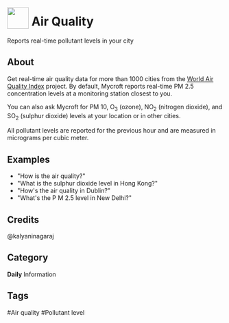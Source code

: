 # <img src="https://raw.githack.com/FortAwesome/Font-Awesome/master/svgs/solid/smog.svg" card_color="#6C7A89" width="50" height="50" style="vertical-align:bottom"/> Air Quality
Reports real-time pollutant levels in your city

## About
Get real-time air quality data for more than 1000 cities from the [World Air Quality Index](https://aqicn.org/) project. By default, Mycroft reports real-time PM 2.5 concentration levels at a monitoring station closest to you.

You can also ask Mycroft for PM 10, O<sub>3</sub> (ozone), NO<sub>2</sub> (nitrogen dioxide), and SO<sub>2</sub> (sulphur dioxide) levels at your location or in other cities.

All pollutant levels are reported for the previous hour and are measured in micrograms per cubic meter.

## Examples
* "How is the air quality?"
* "What is the sulphur dioxide level in Hong Kong?"
* "How's the air quality in Dublin?"
* "What's the P M 2.5 level in New Delhi?"

## Credits
@kalyaninagaraj

## Category
**Daily**
Information

## Tags
#Air quality
#Pollutant level
